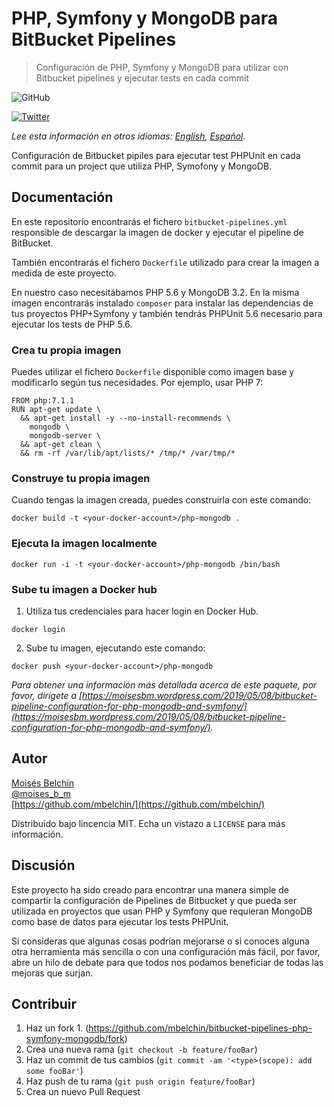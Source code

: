 # PHP, Symfony y MongoDB para BitBucket Pipelines
> Configuración de PHP, Symfony y MongoDB para utilizar con Bitbucket pipelines y ejecutar tests en cada commit

![GitHub](https://img.shields.io/github/license/mbelchin/bitbucket-pipelines-php-symfony-mongodb.svg)

[![Twitter](https://img.shields.io/twitter/url/https/shields.io.svg?style=social)](https://twitter.com/intent/tweet?text=Wow:&url=https%3A%2F%2Fgithub.com%2Fmbelchin%2Fbitbucket-pipelines-php-symfony-mongodb&hashtags=bitbucket,bitbucket-pipelines,php,symfony,mongodb,docker)

*Lee esta información en otros idiomas: [English](README.md), [Español](README.es.md).*

Configuración de Bitbucket pipiles para ejecutar test PHPUnit en cada commit para un project que utiliza PHP, Symofony y MongoDB.

## Documentación

En este repositorio encontrarás el fichero `bitbucket-pipelines.yml` responsible de descargar la imagen de docker y ejecutar el pipeline de BitBucket.

También encontrarás el fichero `Dockerfile` utilizado para crear la imagen a medida de este proyecto.

En nuestro caso necesitábamos PHP 5.6 y MongoDB 3.2. En la misma imagen encontrarás instalado `composer` para instalar las dependencias de tus proyectos PHP+Symfony y también tendrás PHPUnit 5.6 necesario para ejecutar los tests de PHP 5.6.

### Crea tu propia imagen

Puedes utilizar el fichero `Dockerfile` disponible como imagen base y modificarlo según tus necesidades. Por ejemplo, usar PHP 7:

```
FROM php:7.1.1
RUN apt-get update \
  && apt-get install -y --no-install-recommends \
    mongodb \
    mongodb-server \
  && apt-get clean \
  && rm -rf /var/lib/apt/lists/* /tmp/* /var/tmp/* 
```

### Construye tu propia imagen

Cuando tengas la imagen creada, puedes construirla con este comando:

```
docker build -t <your-docker-account>/php-mongodb .
```

### Ejecuta la imagen localmente

```
docker run -i -t <your-docker-account>/php-mongodb /bin/bash
```

### Sube tu imagen a Docker hub

1. Utiliza tus credenciales para hacer login en Docker Hub.

```
docker login
```

2. Sube tu imagen, ejecutando este comando:

```
docker push <your-docker-account>/php-mongodb
```

_Para obtener una información más detallada acerca de este paquete, por favor, dirígete a [https://moisesbm.wordpress.com/2019/05/08/bitbucket-pipeline-configuration-for-php-mongodb-and-symfony/](https://moisesbm.wordpress.com/2019/05/08/bitbucket-pipeline-configuration-for-php-mongodb-and-symfony/)._

## Autor

[Moisés Belchín](https://moisesbm.wordpress.com)  
[@moises_b_m](https://twitter.com/moises_b_m)  
[https://github.com/mbelchin/](https://github.com/mbelchin/)  

Distribuido bajo lincencia MIT. Echa un vistazo a ``LICENSE`` para más información.

## Discusión

Este proyecto ha sido creado para encontrar una manera simple de compartir la configuración de Pipelines de Bitbucket y que pueda ser utilizada en proyectos que usan PHP y Symfony que requieran MongoDB como base de datos para ejecutar los tests PHPUnit.

Si consideras que algunas cosas podrían mejorarse o si conoces alguna otra herramienta más sencilla o con una configuración más fácil, por favor, abre un hilo de debate para que todos nos podamos beneficiar de todas las mejoras que surjan.

## Contribuir

1. Haz un fork 1. (<https://github.com/mbelchin/bitbucket-pipelines-php-symfony-mongodb/fork>)
2. Crea una nueva rama (`git checkout -b feature/fooBar`)
3. Haz un commit de tus cambios (`git commit -am '<type>(scope): add some fooBar'`)
4. Haz push de tu rama (`git push origin feature/fooBar`)
5. Crea un nuevo Pull Request
